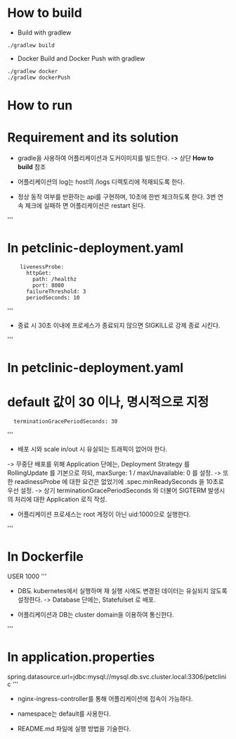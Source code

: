 # How to build 

* Build with gradlew

```
./gradlew build
```

* Docker Build and Docker Push with gradlew

```
./gradlew docker
./gradlew dockerPush
```

# How to run


# Requirement and its solution

* gradle을 사용하여 어플리케이션과 도커이미지를 빌드한다.
-> 상단 **How to build** 참조

* 어플리케이션의 log는 host의 /logs 디렉토리에 적재되도록 한다.

* 정상 동작 여부를 반환하는 api를 구현하며, 10초에 한번 체크하도록 한다. 3번 연속 체크에 실패하
면 어플리케이션은 restart 된다.

'''
# In petclinic-deployment.yaml
        livenessProbe:
          httpGet:
            path: /healthz
            port: 8080
          failureThreshold: 3
          periodSeconds: 10
'''

* 종료 시 30초 이내에 프로세스가 종료되지 않으면 SIGKILL로 강제 종료 시킨다.

'''
# In petclinic-deployment.yaml
# default 값이 30 이나, 명시적으로 지정
      terminationGracePeriodSeconds: 30
'''

* 배포 시와 scale in/out 시 유실되는 트래픽이 없어야 한다.

-> 무중단 배포를 위해 Application 단에는, Deployment Strategy 를 RollingUpdate 를 기본으로 하되, maxSurge: 1 / maxUnavailable: 0 를 설정. 
-> 또한 readinessProbe 에 대한 요건은 없었기에 .spec.minReadySeconds 을 10초로 우선 설정. 
-> 상기 terminationGracePeriodSeconds 와 더불어 SIGTERM 발생시의 처리에 대한 Application 로직 작성. 

* 어플리케이션 프로세스는 root 계정이 아닌 uid:1000으로 실행한다.

'''
# In Dockerfile
USER 1000
'''

* DB도 kubernetes에서 실행하며 재 실행 시에도 변경된 데이터는 유실되지 않도록 설정한다.
-> Database 단에는, Statefulset 로 배포. 

* 어플리케이션과 DB는 cluster domain을 이용하여 통신한다.

'''
# In application.properties
spring.datasource.url=jdbc:mysql://mysql.db.svc.cluster.local:3306/petclinic
'''

* nginx-ingress-controller를 통해 어플리케이션에 접속이 가능하다.

* namespace는 default를 사용한다.

* README.md 파일에 실행 방법을 기술한다.
